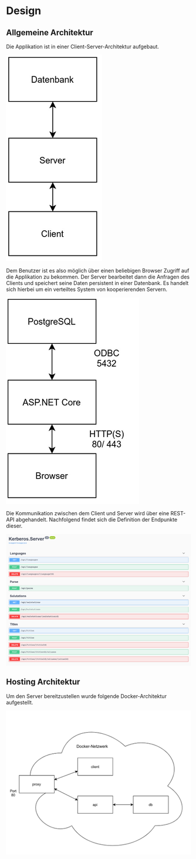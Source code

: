 # Design

## Allgemeine Architektur
Die Applikation ist in einer Client-Server-Architektur aufgebaut. 

![Overview Server-Client-Architektur](./image/ServerClientArchitecture.jpg)

Dem Benutzer ist es also möglich über einen beliebigen Browser Zugriff auf die Applikation zu bekommen. Der Server bearbeitet dann die Anfragen des Clients und speichert seine Daten persistent in einer Datenbank. Es handelt sich hierbei um ein verteiltes System von kooperierenden Servern.

![Blueprint Server-Client-Architektur](./image/ServerClientBlueprint.jpg)

Die Kommunikation zwischen dem Client und Server wird über eine REST-API abgehandelt. Nachfolgend findet sich die Definition der Endpunkte dieser.

![Swagger Doku](./image/SwaggerDoku.png)

## Hosting Architektur
Um den Server bereitzustellen wurde folgende Docker-Architektur aufgestellt.

![Docker Architektur](./image/Dockerarchitektur.jpg)
